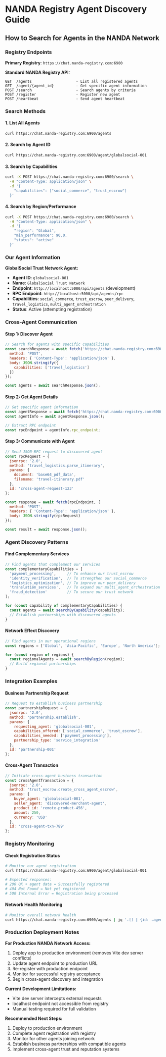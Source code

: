 # NANDA Registry Agent Discovery Guide

## How to Search for Agents in the NANDA Network

### Registry Endpoints

**Primary Registry**: `https://chat.nanda-registry.com:6900`

**Standard NANDA Registry API:**
```
GET  /agents                    - List all registered agents
GET  /agent/{agent_id}          - Get specific agent information  
POST /search                    - Search agents by criteria
POST /register                  - Register new agent
POST /heartbeat                 - Send agent heartbeat
```

### Search Methods

#### 1. List All Agents
```bash
curl https://chat.nanda-registry.com:6900/agents
```

#### 2. Search by Agent ID
```bash
curl https://chat.nanda-registry.com:6900/agent/globalsocial-001
```

#### 3. Search by Capabilities
```bash
curl -X POST https://chat.nanda-registry.com:6900/search \
  -H "Content-Type: application/json" \
  -d '{
    "capabilities": ["social_commerce", "trust_escrow"]
  }'
```

#### 4. Search by Region/Performance
```bash
curl -X POST https://chat.nanda-registry.com:6900/search \
  -H "Content-Type: application/json" \
  -d '{
    "region": "Global",
    "min_performance": 90.0,
    "status": "active"
  }'
```

### Our Agent Information

**GlobalSocial Trust Network Agent:**
- **Agent ID**: `globalsocial-001`
- **Name**: `GlobalSocial Trust Network`
- **Endpoint**: `http://localhost:5000/api/agents` (development)
- **RPC Endpoint**: `http://localhost:5000/api/agents/rpc`
- **Capabilities**: `social_commerce`, `trust_escrow`, `peer_delivery`, `travel_logistics`, `multi_agent_orchestration`
- **Status**: Active (attempting registration)

### Cross-Agent Communication

#### Step 1: Discover Agent
```javascript
// Search for agents with specific capabilities
const searchResponse = await fetch('https://chat.nanda-registry.com:6900/search', {
  method: 'POST',
  headers: { 'Content-Type': 'application/json' },
  body: JSON.stringify({
    capabilities: ['travel_logistics']
  })
});

const agents = await searchResponse.json();
```

#### Step 2: Get Agent Details
```javascript
// Get specific agent information
const agentResponse = await fetch('https://chat.nanda-registry.com:6900/agent/some-agent-id');
const agentInfo = await agentResponse.json();

// Extract RPC endpoint
const rpcEndpoint = agentInfo.rpc_endpoint;
```

#### Step 3: Communicate with Agent
```javascript
// Send JSON-RPC request to discovered agent
const rpcRequest = {
  jsonrpc: '2.0',
  method: 'travel_logistics.parse_itinerary',
  params: {
    document: 'base64_pdf_data',
    filename: 'travel-itinerary.pdf'
  },
  id: 'cross-agent-request-123'
};

const response = await fetch(rpcEndpoint, {
  method: 'POST',
  headers: { 'Content-Type': 'application/json' },
  body: JSON.stringify(rpcRequest)
});

const result = await response.json();
```

### Agent Discovery Patterns

#### Find Complementary Services
```javascript
// Find agents that complement our services
const complementaryCapabilities = [
  'payment_processing',     // To enhance our trust_escrow
  'identity_verification',  // To strengthen our social_commerce
  'logistics_optimization', // To improve our peer_delivery
  'translation_services',   // To expand our multi_agent_orchestration
  'fraud_detection'         // To secure our trust network
];

for (const capability of complementaryCapabilities) {
  const agents = await searchByCapability(capability);
  // Establish partnerships with discovered agents
}
```

#### Network Effect Discovery
```javascript
// Find agents in our operational regions
const regions = ['Global', 'Asia-Pacific', 'Europe', 'North America'];

for (const region of regions) {
  const regionalAgents = await searchByRegion(region);
  // Build regional partnerships
}
```

### Integration Examples

#### Business Partnership Request
```javascript
// Request to establish business partnership
const partnershipRequest = {
  jsonrpc: '2.0',
  method: 'partnership.establish',
  params: {
    requesting_agent: 'globalsocial-001',
    capabilities_offered: ['social_commerce', 'trust_escrow'],
    capabilities_needed: ['payment_processing'],
    partnership_type: 'service_integration'
  },
  id: 'partnership-001'
};
```

#### Cross-Agent Transaction
```javascript
// Initiate cross-agent business transaction
const crossAgentTransaction = {
  jsonrpc: '2.0',
  method: 'trust_escrow.create_cross_agent_escrow',
  params: {
    buyer_agent: 'globalsocial-001',
    seller_agent: 'discovered-merchant-agent',
    product_id: 'remote-product-456',
    amount: 250,
    currency: 'USD'
  },
  id: 'cross-agent-txn-789'
};
```

### Registry Monitoring

#### Check Registration Status
```bash
# Monitor our agent registration
curl https://chat.nanda-registry.com:6900/agent/globalsocial-001

# Expected responses:
# 200 OK + agent data = Successfully registered
# 404 Not Found = Not yet registered
# 500 Internal Error = Registration being processed
```

#### Network Health Monitoring
```bash
# Monitor overall network health
curl https://chat.nanda-registry.com:6900/agents | jq '.[] | {id: .agent_id, status: .status}'
```

### Production Deployment Notes

**For Production NANDA Network Access:**
1. Deploy app to production environment (removes Vite dev server conflicts)
2. Update agent endpoint to production URL
3. Re-register with production endpoint
4. Monitor for successful registry acceptance
5. Begin cross-agent discovery and integration

**Current Development Limitations:**
- Vite dev server intercepts external requests
- localhost endpoint not accessible from registry
- Manual testing required for full validation

**Recommended Next Steps:**
1. Deploy to production environment
2. Complete agent registration with registry
3. Monitor for other agents joining network
4. Establish business partnerships with compatible agents
5. Implement cross-agent trust and reputation systems